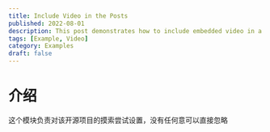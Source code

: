 ```yaml
---
title: Include Video in the Posts
published: 2022-08-01
description: This post demonstrates how to include embedded video in a blog post.
tags: [Example, Video]
category: Examples
draft: false
---
```


# 介绍

这个模块负责对该开源项目的摸索尝试设置，没有任何意可以直接忽略